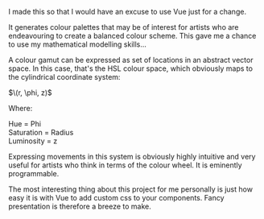 I made this so that I would have an excuse to use Vue just for a change.

It generates colour palettes that may be of interest for artists who are endeavouring to create a balanced colour scheme. This gave me a chance to use my mathematical modelling skills...

A colour gamut can be expressed as set of locations in an abstract vector space. In this case, that's the HSL colour space, which obviously maps to the cylindrical coordinate system:

$\(r, \phi, z)$

Where:

Hue = Phi  
Saturation = Radius  
Luminosity = z

Expressing movements in this system is obviously highly intuitive and very useful for artists who think in terms of the colour wheel. It is eminently programmable.

The most interesting thing about this project for me personally is just how easy it is with Vue to add custom css to your components. Fancy presentation is therefore a breeze to make.
